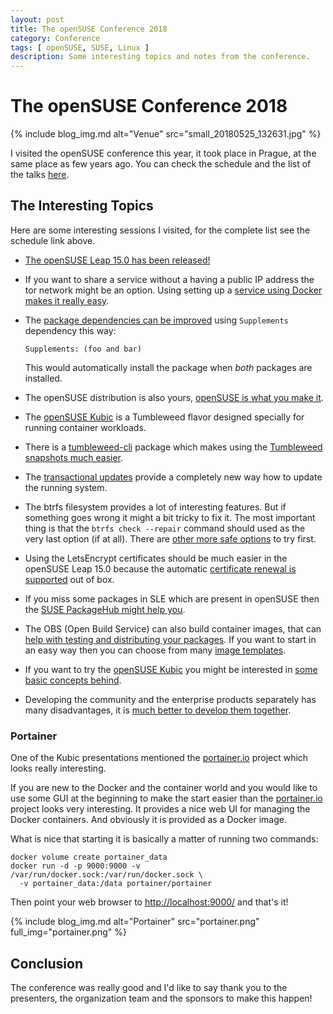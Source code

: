 ```yaml
---
layout: post
title: The openSUSE Conference 2018
category: Conference
tags: [ openSUSE, SUSE, Linux ]
description: Some interesting topics and notes from the conference.
---
```


# The openSUSE Conference 2018

{% include blog_img.md alt="Venue" src="small_20180525_132631.jpg" %}

I visited the openSUSE conference this year, it took place in Prague, at the
same place as few years ago. You can check the schedule and the list of the
talks [here](https://events.opensuse.org/conference/oSC18/schedule).

## The Interesting Topics

Here are some interesting sessions I visited, for the complete list see
the schedule link above.

- [The openSUSE Leap 15.0 has been released!](
  https://events.opensuse.org/conference/oSC18/program/proposal/1900)

- If you want to share a service without a having a public IP address
  the tor network might be an option. Using setting up a [service using
  Docker makes it really easy](
  https://events.opensuse.org/conference/oSC18/program/proposal/1678).

- The [package dependencies can be improved](
  https://events.opensuse.org/conference/oSC18/program/proposal/1864)
  using `Supplements` dependency this way:

  ```
  Supplements: (foo and bar)
  ```

  This would automatically install the package when *both* packages are
  installed.

- The openSUSE distribution is also yours, [openSUSE is what you make it](
  https://events.opensuse.org/conference/oSC18/program/proposal/1912).

- The [openSUSE Kubic](
  https://events.opensuse.org/conference/oSC18/program/proposal/1909) is a
  Tumbleweed flavor designed specially for running container workloads.

- There is a [tumbleweed-cli](
  https://build.opensuse.org/package/show/openSUSE:Factory/tumbleweed-cli)
  package which makes using the [Tumbleweed snapshots much easier](
  https://events.opensuse.org/conference/oSC18/program/proposal/1828).

- The [transactional updates](
  https://events.opensuse.org/conference/oSC18/program/proposal/1906)
  provide a completely new way how to update the running system.

- The btrfs filesystem provides a lot of interesting features. But if something
  goes wrong it might a bit tricky to fix it. The most important thing is that
  the `btrfs check --repair` command should used as the very last option
  (if at all). There are [other more safe options](
  https://events.opensuse.org/conference/oSC18/program/proposal/1915) to try
  first.

- Using the LetsEncrypt certificates should be much easier in the openSUSE
  Leap 15.0 because the automatic [certificate renewal is supported](
  https://events.opensuse.org/conference/oSC18/program/proposal/1801) out of
  box.

- If you miss some packages in SLE which are present in openSUSE then the
  [SUSE PackageHub might help you](
  https://events.opensuse.org/conference/oSC18/program/proposal/1957).
  
- The OBS (Open Build Service) can also build container images, that can
  [help with testing and distributing your packages](
  https://events.opensuse.org/conference/oSC18/program/proposal/1966).
  If you want to start in an easy way then you can choose from many
  [image templates](https://build.opensuse.org/image_templates).

- If you want to try the [openSUSE Kubic](https://kubic.opensuse.org/)
  you might be interested in [some basic concepts behind](
  https://events.opensuse.org/conference/oSC18/program/proposal/1960).

- Developing the community and the enterprise products separately has many
  disadvantages, it is [much better to develop them together](
  https://events.opensuse.org/conference/oSC18/program/proposal/1768).

### Portainer

One of the Kubic presentations mentioned the [portainer.io](
https://portainer.io/) project which looks really interesting.

If you are new to the Docker and the container world and you would like to use
some GUI at the beginning to make the start easier than the [portainer.io](
https://portainer.io/) project looks very interesting. It provides a nice web UI
for managing the Docker containers. And obviously it is provided as a Docker
image.

What is nice that starting it is basically a matter of running two commands:
```shell
docker volume create portainer_data
docker run -d -p 9000:9000 -v /var/run/docker.sock:/var/run/docker.sock \
  -v portainer_data:/data portainer/portainer
```

Then point your web browser to [http://localhost:9000/](http://localhost:9000/)
and that's it!

{% include blog_img.md alt="Portainer" src="portainer.png"
   full_img="portainer.png" %}

## Conclusion

The conference was really good and I'd like to say thank you to the presenters, the
organization team and the sponsors to make this happen!
